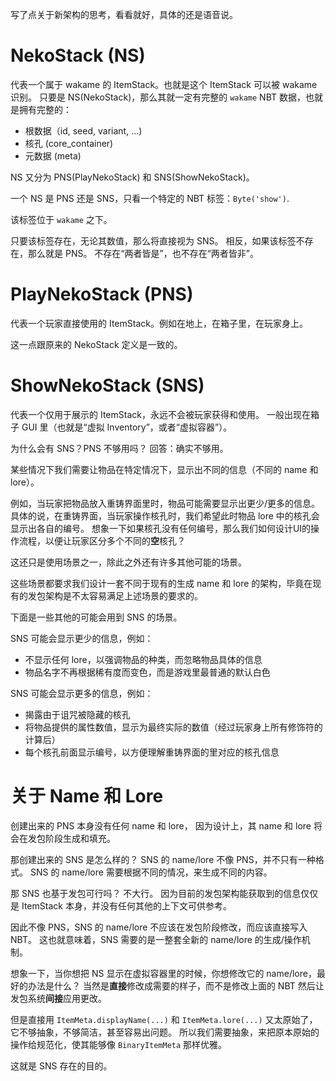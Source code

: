 写了点关于新架构的思考，看看就好，具体的还是语音说。

# NekoStack (NS)

代表一个属于 wakame 的 ItemStack。也就是这个 ItemStack 可以被 wakame 识别。
只要是 NS(NekoStack)，那么其就一定有完整的 `wakame` NBT 数据，也就是拥有完整的：

- 根数据（id, seed, variant, ...)
- 核孔 (core_container)
- 元数据 (meta)

NS 又分为 PNS(PlayNekoStack) 和 SNS(ShowNekoStack)。

一个 NS 是 PNS 还是 SNS，只看一个特定的 NBT 标签：`Byte('show')`.

该标签位于 `wakame` 之下。

只要该标签存在，无论其数值，那么将直接视为 SNS。
相反，如果该标签不存在，那么就是 PNS。
不存在“两者皆是”，也不存在“两者皆非”。

# PlayNekoStack (PNS)

代表一个玩家直接使用的 ItemStack。例如在地上，在箱子里，在玩家身上。

这一点跟原来的 NekoStack 定义是一致的。

# ShowNekoStack (SNS)

代表一个仅用于展示的 ItemStack，永远不会被玩家获得和使用。
一般出现在箱子 GUI 里（也就是“虚拟 Inventory”，或者“虚拟容器”）。

为什么会有 SNS？PNS 不够用吗？
回答：确实不够用。

某些情况下我们需要让物品在特定情况下，显示出不同的信息（不同的 name 和 lore）。

例如，当玩家把物品放入重铸界面里时，物品可能需要显示出更少/更多的信息。
具体的说，在重铸界面，当玩家操作核孔时，我们希望此时物品 lore 中的核孔会显示出各自的编号。
想象一下如果核孔没有任何编号，那么我们如何设计UI的操作流程，以便让玩家区分多个不同的**空**核孔？

这还只是使用场景之一，除此之外还有许多其他可能的场景。

这些场景都要求我们设计一套不同于现有的生成 name 和 lore 的架构，毕竟在现有的发包架构是不太容易满足上述场景的要求的。

下面是一些其他的可能会用到 SNS 的场景。

SNS 可能会显示更少的信息，例如：

- 不显示任何 lore，以强调物品的种类，而忽略物品具体的信息
- 物品名字不再根据稀有度而变色，而是游戏里最普通的默认白色

SNS 可能会显示更多的信息，例如：

- 揭露由于诅咒被隐藏的核孔
- 将物品提供的属性数值，显示为最终实际的数值（经过玩家身上所有修饰符的计算后）
- 每个核孔前面显示编号，以方便理解重铸界面的里对应的核孔信息

# 关于 Name 和 Lore

创建出来的 PNS 本身没有任何 name 和 lore，
因为设计上，其 name 和 lore 将会在发包阶段生成和填充。

那创建出来的 SNS 是怎么样的？
SNS 的 name/lore 不像 PNS，并不只有一种格式。
SNS 的 name/lore 需要根据不同的情况，来生成不同的内容。

那 SNS 也基于发包可行吗？
不大行。
因为目前的发包架构能获取到的信息仅仅是 ItemStack 本身，并没有任何其他的上下文可供参考。

因此不像 PNS，SNS 的 name/lore 不应该在发包阶段修改，而应该直接写入 NBT。
这也就意味着，SNS 需要的是一整套全新的 name/lore 的生成/操作机制。

想象一下，当你想把 NS 显示在虚拟容器里的时候，你想修改它的 name/lore，最好的办法是什么？
当然是**直接**修改成需要的样子，而不是修改上面的 NBT 然后让发包系统**间接**应用更改。

但是直接用 `ItemMeta.displayName(...)` 和 `ItemMeta.lore(...)` 又太原始了，它不够抽象，不够简洁，甚至容易出问题。
所以我们需要抽象，来把原本原始的操作给规范化，使其能够像 `BinaryItemMeta` 那样优雅。

这就是 SNS 存在的目的。
